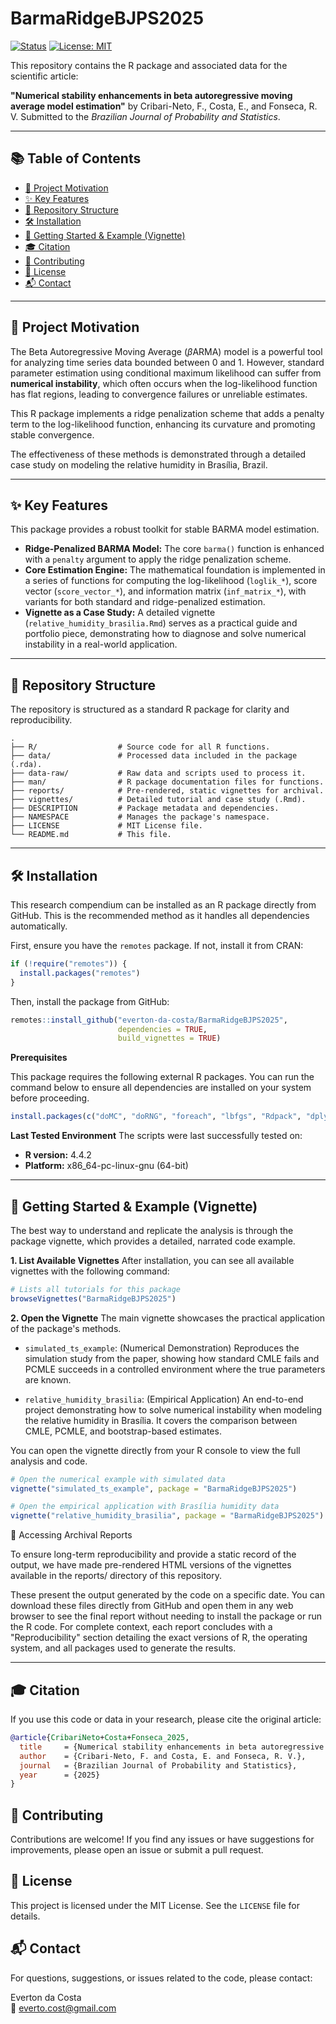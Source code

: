 # BarmaRidgeBJPS2025

[![Status](https://img.shields.io/badge/Status-Submitted-lightgrey.svg)](https://projecteuclid.org/journals/brazilian-journal-of-probability-and-statistics)
[![License: MIT](https://img.shields.io/badge/License-MIT-yellow.svg)](https://opensource.org/licenses/MIT)

This repository contains the R package and associated data for the scientific article:

**"Numerical stability enhancements in beta autoregressive moving average model estimation"** by Cribari-Neto, F., Costa, E., and Fonseca, R. V.
Submitted to the *Brazilian Journal of Probability and Statistics*. 

---

## 📚 Table of Contents

- [🎯 Project Motivation](#-project-motivation)
- [✨ Key Features](#-key-features)
- [📂 Repository Structure](#-repository-structure)
- [🛠️ Installation](#️-installation)
- [🚀 Getting Started & Example (Vignette)](#-getting-started--example-vignette)
- [🎓 Citation](#-citation)
- [🤝 Contributing](#-contributing)
- [📄 License](#-license)
- [📬 Contact](#-contact)

---

## 🎯 Project Motivation

The Beta Autoregressive Moving Average ($\beta$ARMA) model is a powerful tool for analyzing time series data bounded between 0 and 1. However, standard parameter estimation using conditional maximum likelihood can suffer from **numerical instability**, which often occurs when the log-likelihood function has flat regions, leading to convergence failures or unreliable estimates.

This R package implements a ridge penalization scheme that adds a penalty term to the log-likelihood function, enhancing its curvature and promoting stable convergence.

The effectiveness of these methods is demonstrated through a detailed case study on modeling the relative humidity in Brasília, Brazil. 

---

## ✨ Key Features

This package provides a robust toolkit for stable BARMA model estimation.

* **Ridge-Penalized BARMA Model:** The core `barma()` function is enhanced with a `penalty` argument to apply the ridge penalization scheme.
* **Core Estimation Engine:** The mathematical foundation is implemented in a series of functions for computing the log-likelihood (`loglik_*`), score vector (`score_vector_*`), and information matrix (`inf_matrix_*`), with variants for both standard and ridge-penalized estimation.
* **Vignette as a Case Study:** A detailed vignette (`relative_humidity_brasilia.Rmd`) serves as a practical guide and portfolio piece, demonstrating how to diagnose and solve numerical instability in a real-world application.

---

## 📂 Repository Structure

The repository is structured as a standard R package for clarity and reproducibility.

```plaintext
.
├── R/                  # Source code for all R functions.
├── data/               # Processed data included in the package (.rda).
├── data-raw/           # Raw data and scripts used to process it.
├── man/                # R package documentation files for functions.
├── reports/            # Pre-rendered, static vignettes for archival.
├── vignettes/          # Detailed tutorial and case study (.Rmd).
├── DESCRIPTION         # Package metadata and dependencies.
├── NAMESPACE           # Manages the package's namespace.
├── LICENSE             # MIT License file.
└── README.md           # This file.
```

---

## 🛠️ Installation
This research compendium can be installed as an R package directly from GitHub. This is the recommended method as it handles all dependencies automatically.

First, ensure you have the `remotes` package. If not, install it from CRAN:

```R
if (!require("remotes")) {
  install.packages("remotes")
}
```

Then, install the package from GitHub:

```R
remotes::install_github("everton-da-costa/BarmaRidgeBJPS2025", 
                        dependencies = TRUE,
                        build_vignettes = TRUE)
```

**Prerequisites**

This package requires the following external R packages. You can run the command below to ensure all dependencies are installed on your system before proceeding.

```R
install.packages(c("doMC", "doRNG", "foreach", "lbfgs", "Rdpack", "dplyr", "ggplot2", "gridExtra", "zoo"))
```

**Last Tested Environment**
The scripts were last successfully tested on:

* **R version:** 4.4.2
* **Platform:** x86_64-pc-linux-gnu (64-bit)

---

## 🚀 Getting Started & Example (Vignette)

The best way to understand and replicate the analysis is through the package vignette, which provides a detailed, narrated code example.

**1. List Available Vignettes**
After installation, you can see all available vignettes with the following command:

```R
# Lists all tutorials for this package
browseVignettes("BarmaRidgeBJPS2025")
```

**2. Open the Vignette**
The main vignette showcases the practical application of the package's methods.

* `simulated_ts_example`: (Numerical Demonstration) Reproduces the simulation study from the paper, showing how standard CMLE fails and PCMLE succeeds in a controlled environment where the true parameters are known.

* `relative_humidity_brasilia`: (Empirical Application) An end-to-end project demonstrating how to solve numerical instability when modeling the relative humidity in Brasília. It covers the comparison between CMLE, PCMLE, and bootstrap-based estimates.

You can open the vignette directly from your R console to view the full analysis and code.

```R
# Open the numerical example with simulated data
vignette("simulated_ts_example", package = "BarmaRidgeBJPS2025")
```

```R
# Open the empirical application with Brasília humidity data
vignette("relative_humidity_brasilia", package = "BarmaRidgeBJPS2025")
```

📄 Accessing Archival Reports

To ensure long-term reproducibility and provide a static record of the output, we have made pre-rendered HTML versions of the vignettes available in the reports/ directory of this repository.

These present the output generated by the code on a specific date. You can download these files directly from GitHub and open them in any web browser to see the final report without needing to install the package or run the R code. For complete context, each report concludes with a "Reproducibility" section detailing the exact versions of R, the operating system, and all packages used to generate the results.

---

## 🎓 Citation

If you use this code or data in your research, please cite the original article:

```bibtex
@article{CribariNeto+Costa+Fonseca_2025,
  title     = {Numerical stability enhancements in beta autoregressive moving average model estimation},
  author    = {Cribari-Neto, F. and Costa, E. and Fonseca, R. V.},
  journal   = {Brazilian Journal of Probability and Statistics},
  year      = {2025}
}
```

## 🤝 Contributing
Contributions are welcome! If you find any issues or have suggestions for improvements, please open an issue or submit a pull request.

## 📄 License
This project is licensed under the MIT License. See the `LICENSE` file for details.

## 📬 Contact
For questions, suggestions, or issues related to the code, please contact:

Everton da Costa  
📧 everto.cost@gmail.com 
